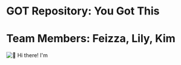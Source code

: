 # GOT Repository: You Got This

# Team Members: Feizza, Lily, Kim 

<img src="https://raw.githubusercontent.com/TheWITProject/GOT/blob/LL_GOT72/frontend/src/assets/graphics/readme.gif" alt="👋 Hi there! I'm" title="👋 Hi there! I'm"/>
